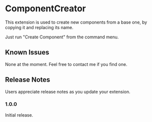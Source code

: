 # ComponentCreator
This extension is used to create new components from a base one, by copying it and replacing its name.

Just run "Create Component" from the command menu.

## Known Issues

None at the moment. Feel free to contact me if you find one.

## Release Notes

Users appreciate release notes as you update your extension.

### 1.0.0

Initial release.


